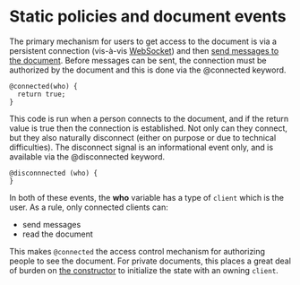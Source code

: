 # Static policies and document events



The primary mechanism for users to get access to the document is via a persistent connection (vis-à-vis [WebSocket](https://developer.mozilla.org/en-US/docs/Web/API/WebSockets_API)) and then [send messages to the document](/docs/reference-channels-handlers-futures). Before messages can be sent, the connection must be authorized by the document and this is done via the @connected keyword.

```adama
@connected(who) {
  return true;
}
```

This code is run when a person connects to the document, and if the return value is true then the connection is established. Not only can they connect, but they also naturally disconnect (either on purpose or due to technical difficulties). The disconnect signal is an informational event only, and is available via the @disconnected keyword.

```adama
@disconnnected (who) {	
}
```

In both of these events, the **who** variable has a type of ```client``` which is the user. As a rule, only connected clients can:
* send messages
* read the document

This makes ```@connected``` the access control mechanism for authorizing people to see the document. For private documents, this places a great deal of burden on [the constructor](/docs/reference-constructor) to initialize the state with an owning ```client```.

